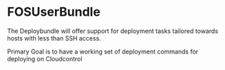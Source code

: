 FOSUserBundle
=============

The Deploybundle will offer support for deployment tasks tailored towards hosts with less than SSH access.

Primary Goal is to have a working set of deployment commands for deploying on Cloudcontrol